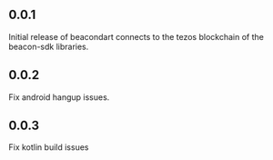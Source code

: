 ## 0.0.1

Initial release of beacondart connects to the tezos blockchain of the beacon-sdk libraries.


## 0.0.2

Fix android hangup issues.


## 0.0.3

Fix kotlin build issues